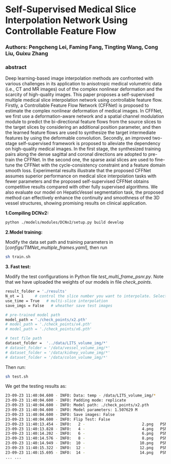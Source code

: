 
# Self-Supervised Medical Slice Interpolation Network Using Controllable Feature Flow

### Authors: Pengcheng Lei, Faming Fang, Tingting Wang, Cong Liu, Guixu Zhang

### abstract
Deep learning-based image interpolation methods are confronted with various challenges in its application to anisotropic medical
volumetric data (i.e., CT and MR images) out of the complex nonlinear deformation and the scarcity of high-quality images.
This paper proposes a self-supervised multiple medical slice interpolation network using controllable feature flow. Firstly, a
Controllable Feature Flow Network (CFFNet) is proposed to estimate the complex nonlinear deformation of medical images. In
CFFNet, we first use a deformation-aware network and a spatial channel modulation module to predict the bi-directional feature
flows from the source slices to the target slices by considering an additional position parameter, and then the learned feature
flows are used to synthesize the target intermediate features by using the deformable convolution. Secondly, an improved two-stage self-supervised framework is proposed to alleviate the dependency on high-quality medical images. In the first stage, the
synthesized training pairs along the dense sagittal and coronal directions are adopted to pre-train the CFFNet. In the second one,
the sparse axial slices are used to fine-tune the CFFNet with the cycle-consistency constraint and a feature domain smooth loss.
Experimental results illustrate that the proposed CFFNet assumes superior performance on medical slice interpolation tasks with
fewer parameters and the proposed self-supervised CFFNet obtains competitive results compared with other fully supervised
algorithms. We also evaluate our model on HepaticVessel segmentation task, the proposed method can effectively enhance the
continuity and smoothness of the 3D vessel structures, showing promising results on clinical application.

**1.Compiling DCNv2:**
```bash
python ./models/modules/DCNv2/setup.py build develop
```

**2.Model training:**

Modify the data set path and training parameters in [_configs/TMNet_multiple_frames.yaml_], then run
```bash
sh train.sh
```

**3. Fast test:**

Modify the test configurations in Python file _test_multi_frame_psnr.py_. Note that we have uploaded the weights of our models in file _check_points_. 
```bash
result_folder = './results'
N_ot = 1     # control the slice number you want to interpolate. Select [1, 3, 5] for [x2, x4, x6] respectively.
use_time = True   # multi-slice interpolation
save_imgs = False   # wheather save test images

# pre-trained model path
model_path = './check_points/x2.pth'   
# model_path = './check_points/x4.pth'
# model_path = './check_points/x6.pth'

# test file path
dataset_folder =  '../data/LITS_volume_img/*'
# dataset_folder = '/data/vessel_volume_img/*'
# dataset_folder = '/data/kidney_volume_img/*'
# dataset_folder = '/data/colon_volume_img/*'
```
Then run:
```bash
sh test.sh
```
We get the testing results as:
```bash
23-09-23 11:40:04.600 - INFO: Data: temp - /data/LITS_volume_img/*
23-09-23 11:40:04.600 - INFO: Padding mode: replicate
23-09-23 11:40:04.600 - INFO: Model path: ./check_points/x2.pth
23-09-23 11:40:04.600 - INFO: Model parameters: 1.507629 M
23-09-23 11:40:04.600 - INFO: Save images: False
23-09-23 11:40:04.600 - INFO: Flip Test: False
23-09-23 11:40:13.454 - INFO:   2 -                         2.png 	PSNR: 39.060180 dB 	SSIM: 0.972012 dB
23-09-23 11:40:13.828 - INFO:   4 -                         4.png 	PSNR: 39.320951 dB 	SSIM: 0.973429 dB
23-09-23 11:40:14.202 - INFO:   6 -                         6.png 	PSNR: 39.100264 dB 	SSIM: 0.972124 dB
23-09-23 11:40:14.576 - INFO:   8 -                         8.png 	PSNR: 39.151693 dB 	SSIM: 0.972499 dB
23-09-23 11:40:14.949 - INFO:  10 -                        10.png 	PSNR: 39.002313 dB 	SSIM: 0.971758 dB
23-09-23 11:40:15.322 - INFO:  12 -                        12.png 	PSNR: 39.097148 dB 	SSIM: 0.973091 dB
23-09-23 11:40:15.695 - INFO:  14 -                        14.png 	PSNR: 39.057419 dB 	SSIM: 0.973872 dB
... ...
```


